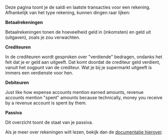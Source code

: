 Deze pagina toont je de saldi en laatste transacties voor een rekening. Afhankelijk van het type rekening, kunnen dingen raar lijken:

**Betaalrekeningen**

Betaalrekeningen tonen de hoeveelheid geld in (inkomsten) en geld uit (uitgaven), zoals je zou verwachten.

**Crediteuren**

In de crediteuren wordt gesproken over "verdiende" bedragen, ondanks het feit dat je er geld aan uitgeeft. Dat komt doordat de crediteur geld verdient, vanuit het oogpunt van de crediteur. Wat je bij je supermarkt uitgeeft is immers een verdienste voor hen.

**Debiteuren**

Just like how expense accounts mention earned amounts, revenue accounts mention "spent" amounts because technically, money you receive by a revenue account is spent by them.

**Passiva**

Dit overzicht toont de staat van je passiva.

Als je meer over rekeningen wilt lezen, bekijk dan de [documentatie hierover](https://firefly-iii.readthedocs.io/en/latest/concepts/accounts.html).